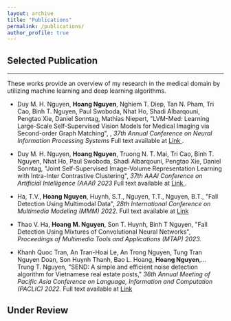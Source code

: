 ```yaml
---
layout: archive
title: "Publications"
permalink: /publications/
author_profile: true
---
```


## Selected Publication
___
These works provide an overview of my research in the medical domain by utilizing machine learning and deep learning algorithms.

* Duy M. H. Nguyen, **Hoang Nguyen**, Nghiem T. Diep, Tan N. Pham, Tri Cao, Binh T. Nguyen, Paul Swoboda, Nhat Ho, Shadi Albarqouni, Pengtao Xie, Daniel Sonntag, Mathias Niepert, "LVM-Med: Learning Large-Scale Self-Supervised Vision Models for Medical Imaging via Second-order Graph Matching", , <i> 37th Annual Conference on Neural Information Processing Systems </i> Full text available at <a href="https://arxiv.org/abs/2306.11925" target="_blank" rel="noopener"> Link </a> . 

* Duy M. H. Nguyen, **Hoang Nguyen**, Truong N. T. Mai, Tri Cao, Binh T. Nguyen, Nhat
Ho, Paul Swoboda, Shadi Albarqouni, Pengtao Xie, Daniel Sonntag, "Joint Self-Supervised
Image-Volume Representation Learning with Intra-Inter Contrastive Clustering", <i> 37th
AAAI Conference on Artificial Intelligence (AAAI) 2023 </i> Full text available at <a href="https://arxiv.org/abs/2212.01893" target="_blank" rel="noopener"> Link </a>.

* Ha, T.V., **Hoang Nguyen**, Huynh, S.T., Nguyen, T.T., Nguyen, B.T., "Fall Detection Using
Multimodal Data", <i>28th International Conference on Multimedia Modeling (MMM) 2022.</i> Full text available at <a href="https://link.springer.com/chapter/10.1007/978-3-030-98358-1_31" target="_blank" rel="noopener">  Link </a>

* Thao V. Ha, **Hoang M. Nguyen**, Son T. Huynh, Binh T Nguyen, "Fall Detection Using Mixtures of Convolutional Neural Networks", <i>Proceedings of Multimedia Tools and Applications (MTAP) 2023.</i> 

* Khanh Quoc Tran, An Tran-Hoai Le, An Trong Nguyen, Tung Tran Nguyen Doan, Son Huynh
Thanh, Bao L. Hoang, **Hoang Nguyen**,... Trung T. Nguyen,  "SEND: A simple and efficient
noise detection algorithm for Vietnamese real estate posts," <i>36th Annual Meeting of Pacific Asia Conference on Language, Information and Computation (PACLIC) 2022.</i> Full text available at <a href="https://aclanthology.org/2022.paclic-1.71/" target="_blank" rel="noopener"> Link </a>



## Under Review



<!-- {% if author.googlescholar %}
  You can also find my articles on <u><a href="{{author.googlescholar}}">my Google Scholar profile</a>.</u>
{% endif %}

{% include base_path %}

{% for post in site.publications reversed %}
  {% include archive-single.html %}
{% endfor %} -->